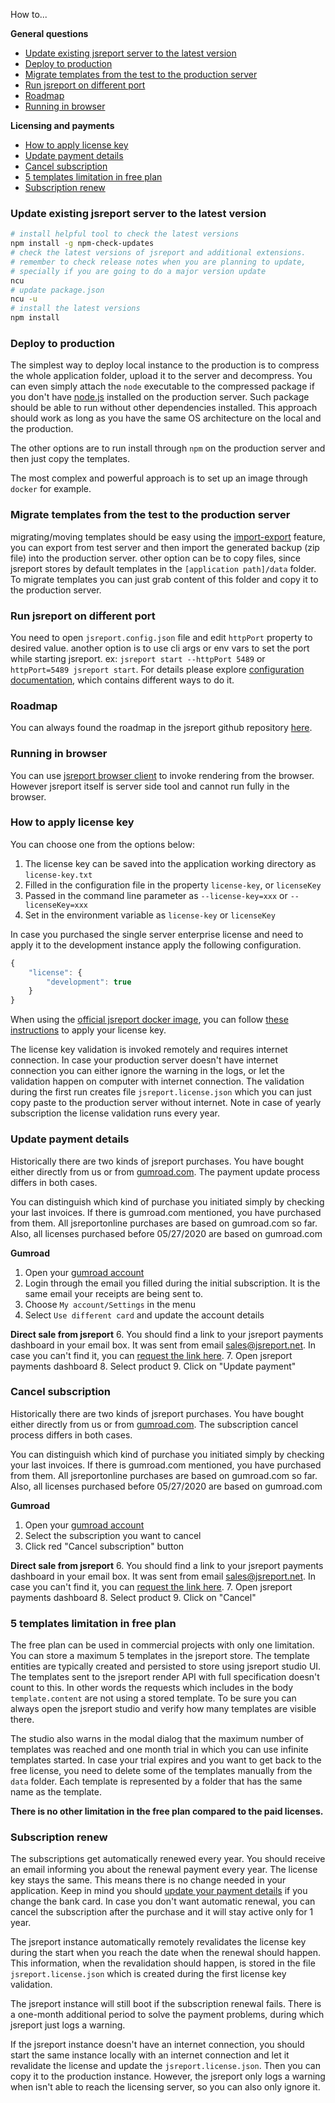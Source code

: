 How to...

**General questions**
- [Update existing jsreport server to the latest version](#update-server)    
- [Deploy to production](#deploy-to-production)
- [Migrate templates from the test to the production server](#migrate-templates)    
- [Run jsreport on different port](#port-config)
- [Roadmap](#roadmap)
- [Running in browser](#running-in-browser)

**Licensing and payments**
- [How to apply license key](#how-to-apply-license-key)    
- [Update payment details](#update-payment-details)
- [Cancel subscription](#cancel-subscription)     
- [5 templates limitation in free plan](#5-templates-limitation-in-free-plan)
- [Subscription renew](#subscription-renew)

### <a name="update-server"></a>Update existing jsreport server to the latest version

```bash
# install helpful tool to check the latest versions
npm install -g npm-check-updates
# check the latest versions of jsreport and additional extensions.
# remember to check release notes when you are planning to update,
# specially if you are going to do a major version update
ncu
# update package.json
ncu -u
# install the latest versions
npm install
```

### <a name="deploy-to-production"></a>Deploy to production

The simplest way to deploy local instance to the production is to compress the whole application folder, upload it to the server and decompress. You can even simply attach the `node` executable to the compressed package if you don't have [node.js](https://nodejs.org/en/) installed on the production server.  Such package should be able to run without other dependencies installed. This approach should work as long as you have the same OS architecture on the local and the production.

The other options are to run install through `npm` on the production server and then just copy the templates.

The most complex and powerful approach is to set up an image through `docker` for example.

### <a name="migrate-templates"></a>Migrate templates from the test to the production server

migrating/moving templates should be easy using the [import-export](https://jsreport.net/learn/import-export) feature, you can export from test server and then import the generated backup (zip file) into the production server. other option can be to copy files, since jsreport stores by default templates in the `[application path]/data` folder. To migrate templates you can just grab content of this folder and copy it to the production server.

### <a name="port-config"></a>Run jsreport on different port

You need to open `jsreport.config.json` file and edit `httpPort` property to desired value. another option is to use cli args or env vars to set the port while starting jsreport. ex: `jsreport start --httpPort 5489` or `httpPort=5489 jsreport start`. For details please explore [configuration documentation](/learn/configuration), which contains different ways to do it.

### <a name="roadmap"></a>Roadmap

You can always found the roadmap in the jsreport github repository [here](https://github.com/jsreport/jsreport#roadmap).

### <a name="running-in-browser"></a>Running in browser

You can use [jsreport browser client](/learn/browser-client) to invoke rendering from the browser. However jsreport itself is server side tool and cannot run fully in the browser.

### <a name="how-to-apply-license-key"></a>How to apply license key
You can choose one from the options below:

1. The license key can be saved into the application working directory as `license-key.txt`
2. Filled in the configuration file in the property `license-key`, or `licenseKey`
3. Passed in the command line parameter as `--license-key=xxx` or `--licenseKey=xxx`
4. Set in the environment variable as `license-key` or `licenseKey`

In case you purchased the single server enterprise license and need to apply it to the development instance apply the following configuration.
```js
{   
	"license": {
		"development": true
	}   
}
```


When using the [official jsreport docker image](https://hub.docker.com/r/jsreport/jsreport/), you can follow [these instructions](https://jsreport.net/learn/docker#apply-license-key) to apply your license key.

The license key validation is invoked remotely and requires internet connection. In case your production server doesn't have internet connection you can either ignore the warning in the logs, or let the validation happen on computer with internet connection. The validation during the first run creates file `jsreport.license.json` which you can just copy paste to the production server without internet. Note in case of yearly subscription the license validation runs every year.

### <a name="update-payment-details"></a>Update payment details
Historically there are two kinds of jsreport purchases. You have bought either directly from us or from [gumroad.com](https://gumroad.com/library). The payment update process differs in both cases.

You can distinguish which kind of purchase you initiated simply by checking your last invoices. If there is gumroad.com mentioned, you have purchased from them. All jsreportonline purchases are based on gumroad.com so far. Also, all licenses purchased before 05/27/2020 are based on gumroad.com

**Gumroad**
1. Open your [gumroad account](https://gumroad.com/library)
2. Login through the email you filled during the initial subscription. It is the same email your receipts are being sent to.
3. Choose `My account/Settings` in the menu
4. Select `Use different card` and update the account details

**Direct sale from jsreport**
6. You should find a link to your jsreport payments dashboard in your email box. It was sent from email  sales@jsreport.net. In case you can't find it, you can [request the link here](https://jsreport.net/payments/customer).
7. Open jsreport payments dashboard
8. Select product 
9. Click on "Update payment" 

### <a name="cancel-subscription"></a>Cancel subscription
Historically there are two kinds of jsreport purchases. You have bought either directly from us or from [gumroad.com](https://gumroad.com/library). The subscription cancel process differs in both cases.

You can distinguish which kind of purchase you initiated simply by checking your last invoices. If there is gumroad.com mentioned, you have purchased from them. All jsreportonline purchases are based on gumroad.com so far. Also, all licenses purchased before 05/27/2020 are based on gumroad.com

**Gumroad**
1. Open your [gumroad account](https://gumroad.com/library)
2. Select the subscription you want to cancel
3. Click red "Cancel subscription" button

**Direct sale from jsreport**
6. You should find a link to your jsreport payments dashboard in your email box. It was sent from email  sales@jsreport.net. In case you can't find it, you can [request the link here](https://jsreport.net/payments/customer).
7. Open jsreport payments dashboard
8. Select product 
9. Click on "Cancel" 

### <a name="5-templates-limitation-in-free-plan"></a>5 templates limitation in free plan
The free plan can be used in commercial projects with only one limitation. You can store a maximum 5 templates in the jsreport store. The template entities are typically created and persisted to store using jsreport studio UI. The templates sent to the jsreport render API with full specification doesn't count to this. In other words the requests which includes in the body `template.content` are not using a stored template. To be sure you can always open the jsreport studio and verify how many templates are visible there.

The studio also warns in the modal dialog that the maximum number of templates was reached and one month trial in which you can use infinite templates started. In case your trial expires and you want to get back to the free license, you need to delete some of the templates manually from the `data` folder. Each template is represented by a folder that has the same name as the template.

**There is no other limitation in the free plan compared to the paid licenses.**

### <a name="subscription-renew"></a>Subscription renew

The subscriptions get automatically renewed every year. You should receive an email informing you about the renewal payment every year. The license key stays the same. This means there is no change needed in your application. Keep in mind you should [update your payment details](#update-payment-details) if you change the bank card.
In case you don't want automatic renewal, you can cancel the subscription after the purchase and it will stay active only for 1 year.

The jsreport instance automatically remotely revalidates the license key during the start when you reach the date when the renewal should happen. This information, when the revalidation should happen, is stored in the file `jsreport.license.json` which is created during the first license key validation.
  
The jsreport instance will still boot if the subscription renewal fails. There is a one-month additional period to solve the payment problems, during which jsreport just logs a warning.

If the jsreport instance doesn't have an internet connection, you should start the same instance locally with an internet connection and let it revalidate the license and update the `jsreport.license.json`. Then you can copy it to the production instance. However, the jsreport only logs a warning when isn't able to reach the licensing server, so you can also only ignore it.
